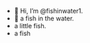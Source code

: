 - 👋 Hi, I’m @fishinwater1.
- 👋 a fish in the water.
- a little fish.
- a fish
<!---
fishinwater1/fishinwater1 is a ✨ special ✨ repository because its `README.md` (this file) appears on your GitHub profile.
You can click the Preview link to take a look at your changes.
--->

